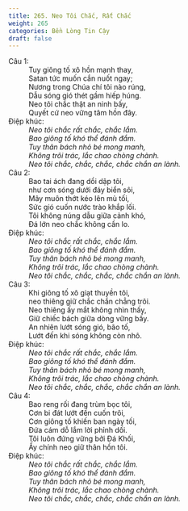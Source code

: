 ```yaml
---
title: 265. Neo Tôi Chắc, Rất Chắc
weight: 265
categories: Bền Lòng Tin Cậy
draft: false
---
```

<dl><dt>Câu 1:</dt><dd data-verse="1">Tuy giông tố xô hồn mạnh thay, <br/>Satan tức muốn cắn nuốt ngay; <br/>Nương trong Chúa chí tôi nào rúng, <br/>Dẫu sóng gió thét gầm hiếp húng. <br/>Neo tôi chắc thật an ninh bấy, <br/>Quyết cứ neo vững tâm hồn đây. </dd><dt>Điệp khúc:</dt><dd data-chorus="1"><em>Neo tôi chắc rất chắc, chắc lắm. <br/>Bao giông tố khó thể đánh đắm. <br/>Tuy thân bách nhỏ bé mong manh, <br/>Không trôi trác, lắc chao chòng chành. <br/>Neo tôi chắc, chắc, chắc, chắc chắn an lành. </em></dd><dt>Câu 2:</dt><dd data-verse="2">Bao tai ách đang dồi dập tôi, <br/>như cơn sóng dưới đáy biển sôi, <br/>Mây muôn thớt kéo lên mù tối, <br/>Sức gió cuốn nước trào khắp lối. <br/>Tôi không núng dẫu giữa cảnh khó, <br/>Đá lớn neo chắc không cần lo. </dd><dt>Điệp khúc:</dt><dd data-chorus="1"><em>Neo tôi chắc rất chắc, chắc lắm. <br/>Bao giông tố khó thể đánh đắm. <br/>Tuy thân bách nhỏ bé mong manh, <br/>Không trôi trác, lắc chao chòng chành. <br/>Neo tôi chắc, chắc, chắc, chắc chắn an lành. </em></dd><dt>Câu 3:</dt><dd data-verse="3">Khi giông tố xô giạt thuyền tôi, <br/>neo thiêng giữ chắc chắn chẳng trôi. <br/>Neo thiêng ấy mắt không nhìn thấy, <br/>Giữ chiếc bách giữa dòng vững bấy. <br/>An nhiên lướt sóng gió, bão tố, <br/>Lướt đến khi sóng không còn nhô. </dd><dt>Điệp khúc:</dt><dd data-chorus="1"><em>Neo tôi chắc rất chắc, chắc lắm. <br/>Bao giông tố khó thể đánh đắm. <br/>Tuy thân bách nhỏ bé mong manh, <br/>Không trôi trác, lắc chao chòng chành. <br/>Neo tôi chắc, chắc, chắc, chắc chắn an lành. </em></dd><dt>Câu 4:</dt><dd data-verse="4">Bao reng rối đang trùm bọc tôi, <br/>Cơn bi đát lướt đến cuốn trôi, <br/>Cơn giông tố khiến ban ngày tối, <br/>Đứa cám dỗ lắm lời phỉnh dối. <br/>Tôi luôn đứng vững bởi Đá Khối, <br/>Ấy chính neo giữ thân hồn tôi. </dd><dt>Điệp khúc:</dt><dd data-chorus="1"><em>Neo tôi chắc rất chắc, chắc lắm. <br/>Bao giông tố khó thể đánh đắm. <br/>Tuy thân bách nhỏ bé mong manh, <br/>Không trôi trác, lắc chao chòng chành. <br/>Neo tôi chắc, chắc, chắc, chắc chắn an lành. </em></dd></dl>